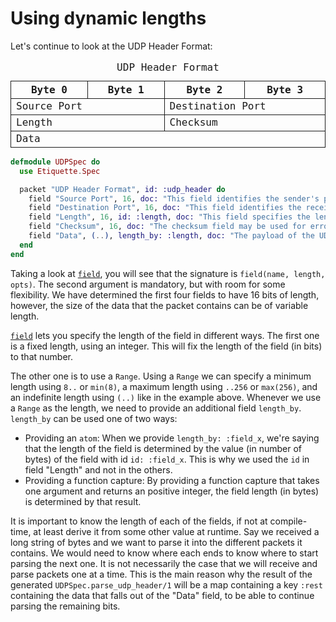 # Using dynamic lengths

Let's continue to look at the UDP Header Format:

<style>
  table { border-collapse: collapse; table-layout: fixed; width: 100%; font-family: ui-monospace, monospace; }
  caption { "margin-bottom: 8px; font-weight: bold;" }
  th { border: 1px solid currentColor; width: 6.25%; }
  td { border: 1px solid currentColor; }
</style>
<table aria-label="UDP Header Format">
  <caption>UDP Header Format</caption>
  <tr>
    <th colspan="8">Byte 0</th>
    <th colspan="8">Byte 1</th>
    <th colspan="8">Byte 2</th>
    <th colspan="8">Byte 3</th>
  </tr>
  <tr>
    <td colspan="16">Source Port</td>
    <td colspan="16">Destination Port</td>
  </tr>
  <tr>
    <td colspan="16">Length</td>
    <td colspan="16">Checksum</td>
  </tr>
  <tr>
    <td colspan="32">Data</td>
  </tr>
</table>


```elixir
defmodule UDPSpec do
  use Etiquette.Spec

  packet "UDP Header Format", id: :udp_header do
    field "Source Port", 16, doc: "This field identifies the sender's port." 
    field "Destination Port", 16, doc: "This field identifies the receiver's port and is required." 
    field "Length", 16, id: :length, doc: "This field specifies the length in bytes of the UDP datagram." 
    field "Checksum", 16, doc: "The checksum field may be used for error-checking of the header and data." 
    field "Data", (..), length_by: :length, doc: "The payload of the UDP packet." 
  end
end
```

Taking a look at [`field`](Etiquette.Spec.html#field/3), you will see that the signature is
`field(name, length, opts)`. The second argument is mandatory, but with room for some flexibility.
We have determined the first four fields to have 16 bits of length, however, the size of the data
that the packet contains can be of variable length.

[`field`](Etiquette.Spec.html#field/3) lets you specify the length of the field in different ways.
The first one is a fixed length, using an integer. This will fix the length of the field (in bits)
to that number.

The other one is to use a `Range`. Using a `Range` we can specify a minimum length using `8..` or
`min(8)`, a maximum length using `..256` or `max(256)`, and an indefinite length using `(..)` like
in the example above. Whenever we use a `Range` as the length, we need to provide an additional
field `length_by`. `length_by` can be used one of two ways:
- Providing an `atom`: When we provide `length_by: :field_x`, we're saying that the length of the
  field is determined by the value (in number of bytes) of the field with id `id: :field_x`. This
  is why we used the `id` in field "Length" and not in the others.
- Providing a function capture: By providing a function capture that takes one argument and returns
  an positive integer, the field length (in bytes) is determined by that result.

It is important to know the length of each of the fields, if not at compile-time, at least derive
it from some other value at runtime. Say we received a long string of bytes and we want to parse it
into the different packets it contains. We would need to know where each ends to know where to start
parsing the next one. It is not necessarily the case that we will receive and parse packets one at a
time. This is the main reason why the result of the generated `UDPSpec.parse_udp_header/1` will be a
map containing a key `:rest` containing the data that falls out of the "Data" field, to be able to
continue parsing the remaining bits.
